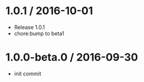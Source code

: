 
1.0.1 / 2016-10-01
==================

  * Release 1.0.1
  * chore:bump to beta1

1.0.0-beta.0 / 2016-09-30
==================

  * init commit
